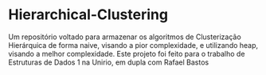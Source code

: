 # Hierarchical-Clustering
Um repositório voltado para armazenar os algoritmos de Clusterização Hierárquica  de forma naive, visando a pior complexidade, e utilizando heap, visando a melhor complexidade. Este projeto foi feito para o trabalho de Estruturas de Dados 1 na Unirio, em dupla com Rafael Bastos
